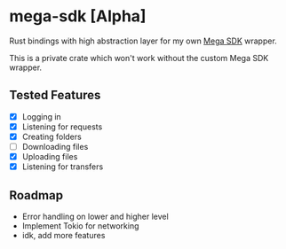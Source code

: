 # mega-sdk [Alpha]
Rust bindings with high abstraction layer for my own [Mega SDK](https://github.com/meganz/sdk) wrapper.

This is a private crate which won't work without the custom Mega SDK wrapper. <br>

## Tested Features
- [x] Logging in
- [x] Listening for requests
- [x] Creating folders
- [ ] Downloading files
- [x] Uploading files
- [x] Listening for transfers

## Roadmap
- Error handling on lower and higher level
- Implement Tokio for networking
- idk, add more features
